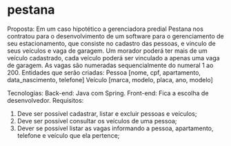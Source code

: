 # pestana
Proposta:
Em um caso hipotético a gerenciadora predial Pestana nos contratou para o
desenvolvimento de um software para o gerenciamento de seu estacionamento, que
consiste no cadastro das pessoas, e vinculo de seus veículos e vaga de garagem.
Um morador poderá ter mais de um veículo cadastrado, cada veículo poderá ser vinculado
a apenas uma vaga de garagem.
As vagas são numeradas sequencialmente do numeral 1 ao 200.
Entidades que serão criadas:
Pessoa [nome, cpf, apartamento, data_nascimento, telefone]
Veículo [marca, modelo, placa, ano, modelo]

Tecnologias:
Back-end: Java com Spring.
Front-end: Fica a escolha de desenvolvedor.
Requisitos:

1. Deve ser possível cadastrar, listar e excluir pessoas e veículos;
2. Deve ser possível consultar os veículos de uma pessoa;
3. Dever se possível listar as vagas informando a pessoa, apartamento, telefone e
veículo que ela pertence;
